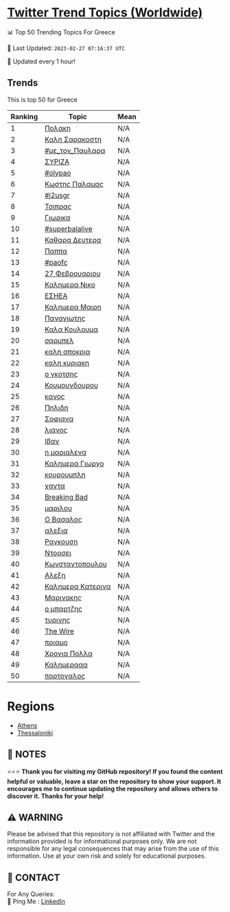 [Twitter Trend Topics (Worldwide)](https://github.com/ErcinDedeoglu/Twitter-Trend-Topics)
==========


📊 Top 50 Trending Topics For Greece

📆 Last Updated: `2023-02-27 07:16:37 UTC`

🔧 Updated every 1 hour!


## Trends

This is top 50 for Greece

| Ranking | Topic | Mean |
| ------- | ------------ | ------------ |
| 1 | [Πολακη](http://twitter.com/search?q=%ce%a0%ce%bf%ce%bb%ce%b1%ce%ba%ce%b7) | N/A |
| 2 | [Καλη Σαρακοστη](http://twitter.com/search?q=%ce%9a%ce%b1%ce%bb%ce%b7+%ce%a3%ce%b1%cf%81%ce%b1%ce%ba%ce%bf%cf%83%cf%84%ce%b7) | N/A |
| 3 | [#με_τον_Παυλαρα](http://twitter.com/search?q=%23%ce%bc%ce%b5_%cf%84%ce%bf%ce%bd_%ce%a0%ce%b1%cf%85%ce%bb%ce%b1%cf%81%ce%b1) | N/A |
| 4 | [ΣΥΡΙΖΑ](http://twitter.com/search?q=%ce%a3%ce%a5%ce%a1%ce%99%ce%96%ce%91) | N/A |
| 5 | [#olypao](http://twitter.com/search?q=%23olypao) | N/A |
| 6 | [Κωστης Παλαμας](http://twitter.com/search?q=%ce%9a%cf%89%cf%83%cf%84%ce%b7%cf%82+%ce%a0%ce%b1%ce%bb%ce%b1%ce%bc%ce%b1%cf%82) | N/A |
| 7 | [#j2usgr](http://twitter.com/search?q=%23j2usgr) | N/A |
| 8 | [Τσιπρας](http://twitter.com/search?q=%ce%a4%cf%83%ce%b9%cf%80%cf%81%ce%b1%cf%82) | N/A |
| 9 | [Γιωρικα](http://twitter.com/search?q=%ce%93%ce%b9%cf%89%cf%81%ce%b9%ce%ba%ce%b1) | N/A |
| 10 | [#superbalalive](http://twitter.com/search?q=%23superbalalive) | N/A |
| 11 | [Καθαρα Δευτερα](http://twitter.com/search?q=%ce%9a%ce%b1%ce%b8%ce%b1%cf%81%ce%b1+%ce%94%ce%b5%cf%85%cf%84%ce%b5%cf%81%ce%b1) | N/A |
| 12 | [Παππα](http://twitter.com/search?q=%ce%a0%ce%b1%cf%80%cf%80%ce%b1) | N/A |
| 13 | [#paofc](http://twitter.com/search?q=%23paofc) | N/A |
| 14 | [27 Φεβρουαριου](http://twitter.com/search?q=27+%ce%a6%ce%b5%ce%b2%cf%81%ce%bf%cf%85%ce%b1%cf%81%ce%b9%ce%bf%cf%85) | N/A |
| 15 | [Καλημερα Νικο](http://twitter.com/search?q=%ce%9a%ce%b1%ce%bb%ce%b7%ce%bc%ce%b5%cf%81%ce%b1+%ce%9d%ce%b9%ce%ba%ce%bf) | N/A |
| 16 | [ΕΣΗΕΑ](http://twitter.com/search?q=%ce%95%ce%a3%ce%97%ce%95%ce%91) | N/A |
| 17 | [Καλημερα Μαιρη](http://twitter.com/search?q=%ce%9a%ce%b1%ce%bb%ce%b7%ce%bc%ce%b5%cf%81%ce%b1+%ce%9c%ce%b1%ce%b9%cf%81%ce%b7) | N/A |
| 18 | [Παναγιωτης](http://twitter.com/search?q=%ce%a0%ce%b1%ce%bd%ce%b1%ce%b3%ce%b9%cf%89%cf%84%ce%b7%cf%82) | N/A |
| 19 | [Καλα Κουλουμα](http://twitter.com/search?q=%ce%9a%ce%b1%ce%bb%ce%b1+%ce%9a%ce%bf%cf%85%ce%bb%ce%bf%cf%85%ce%bc%ce%b1) | N/A |
| 20 | [σαρμπελ](http://twitter.com/search?q=%cf%83%ce%b1%cf%81%ce%bc%cf%80%ce%b5%ce%bb) | N/A |
| 21 | [καλη αποκρια](http://twitter.com/search?q=%ce%ba%ce%b1%ce%bb%ce%b7+%ce%b1%cf%80%ce%bf%ce%ba%cf%81%ce%b9%ce%b1) | N/A |
| 22 | [καλη κυριακη](http://twitter.com/search?q=%ce%ba%ce%b1%ce%bb%ce%b7+%ce%ba%cf%85%cf%81%ce%b9%ce%b1%ce%ba%ce%b7) | N/A |
| 23 | [ο γκοτσης](http://twitter.com/search?q=%ce%bf+%ce%b3%ce%ba%ce%bf%cf%84%cf%83%ce%b7%cf%82) | N/A |
| 24 | [Κουμουνδουρου](http://twitter.com/search?q=%ce%9a%ce%bf%cf%85%ce%bc%ce%bf%cf%85%ce%bd%ce%b4%ce%bf%cf%85%cf%81%ce%bf%cf%85) | N/A |
| 25 | [κανος](http://twitter.com/search?q=%ce%ba%ce%b1%ce%bd%ce%bf%cf%82) | N/A |
| 26 | [Πηλιδη](http://twitter.com/search?q=%ce%a0%ce%b7%ce%bb%ce%b9%ce%b4%ce%b7) | N/A |
| 27 | [Σοφιανα](http://twitter.com/search?q=%ce%a3%ce%bf%cf%86%ce%b9%ce%b1%ce%bd%ce%b1) | N/A |
| 28 | [λιανος](http://twitter.com/search?q=%ce%bb%ce%b9%ce%b1%ce%bd%ce%bf%cf%82) | N/A |
| 29 | [Ιβαν](http://twitter.com/search?q=%ce%99%ce%b2%ce%b1%ce%bd) | N/A |
| 30 | [η μαριαλενα](http://twitter.com/search?q=%ce%b7+%ce%bc%ce%b1%cf%81%ce%b9%ce%b1%ce%bb%ce%b5%ce%bd%ce%b1) | N/A |
| 31 | [Καλημερα Γιωργο](http://twitter.com/search?q=%ce%9a%ce%b1%ce%bb%ce%b7%ce%bc%ce%b5%cf%81%ce%b1+%ce%93%ce%b9%cf%89%cf%81%ce%b3%ce%bf) | N/A |
| 32 | [κουρουμπλη](http://twitter.com/search?q=%ce%ba%ce%bf%cf%85%cf%81%ce%bf%cf%85%ce%bc%cf%80%ce%bb%ce%b7) | N/A |
| 33 | [χαντα](http://twitter.com/search?q=%cf%87%ce%b1%ce%bd%cf%84%ce%b1) | N/A |
| 34 | [Breaking Bad](http://twitter.com/search?q=Breaking+Bad) | N/A |
| 35 | [μαριλου](http://twitter.com/search?q=%ce%bc%ce%b1%cf%81%ce%b9%ce%bb%ce%bf%cf%85) | N/A |
| 36 | [Ο Βασαλος](http://twitter.com/search?q=%ce%9f+%ce%92%ce%b1%cf%83%ce%b1%ce%bb%ce%bf%cf%82) | N/A |
| 37 | [αλεξια](http://twitter.com/search?q=%ce%b1%ce%bb%ce%b5%ce%be%ce%b9%ce%b1) | N/A |
| 38 | [Ραγκουση](http://twitter.com/search?q=%ce%a1%ce%b1%ce%b3%ce%ba%ce%bf%cf%85%cf%83%ce%b7) | N/A |
| 39 | [Ντορσει](http://twitter.com/search?q=%ce%9d%cf%84%ce%bf%cf%81%cf%83%ce%b5%ce%b9) | N/A |
| 40 | [Κωνσταντοπουλου](http://twitter.com/search?q=%ce%9a%cf%89%ce%bd%cf%83%cf%84%ce%b1%ce%bd%cf%84%ce%bf%cf%80%ce%bf%cf%85%ce%bb%ce%bf%cf%85) | N/A |
| 41 | [Αλεξη](http://twitter.com/search?q=%ce%91%ce%bb%ce%b5%ce%be%ce%b7) | N/A |
| 42 | [Καλημερα Κατερινα](http://twitter.com/search?q=%ce%9a%ce%b1%ce%bb%ce%b7%ce%bc%ce%b5%cf%81%ce%b1+%ce%9a%ce%b1%cf%84%ce%b5%cf%81%ce%b9%ce%bd%ce%b1) | N/A |
| 43 | [Μαρινακης](http://twitter.com/search?q=%ce%9c%ce%b1%cf%81%ce%b9%ce%bd%ce%b1%ce%ba%ce%b7%cf%82) | N/A |
| 44 | [ο μπαρτζης](http://twitter.com/search?q=%ce%bf+%ce%bc%cf%80%ce%b1%cf%81%cf%84%ce%b6%ce%b7%cf%82) | N/A |
| 45 | [τυρινης](http://twitter.com/search?q=%cf%84%cf%85%cf%81%ce%b9%ce%bd%ce%b7%cf%82) | N/A |
| 46 | [The Wire](http://twitter.com/search?q=The+Wire) | N/A |
| 47 | [πριαμο](http://twitter.com/search?q=%cf%80%cf%81%ce%b9%ce%b1%ce%bc%ce%bf) | N/A |
| 48 | [Χρονια Πολλα](http://twitter.com/search?q=%ce%a7%cf%81%ce%bf%ce%bd%ce%b9%ce%b1+%ce%a0%ce%bf%ce%bb%ce%bb%ce%b1) | N/A |
| 49 | [Καλημερααα](http://twitter.com/search?q=%ce%9a%ce%b1%ce%bb%ce%b7%ce%bc%ce%b5%cf%81%ce%b1%ce%b1%ce%b1) | N/A |
| 50 | [πορτογαλος](http://twitter.com/search?q=%cf%80%ce%bf%cf%81%cf%84%ce%bf%ce%b3%ce%b1%ce%bb%ce%bf%cf%82) | N/A |



# Regions

* [Athens](</Greece/Athens.md>)
* [Thessaloniki](</Greece/Thessaloniki.md>)



## 📝 NOTES

⭐⭐⭐ **Thank you for visiting my GitHub repository! If you found the content helpful or valuable, leave a star on the repository to show your support. It encourages me to continue updating the repository and allows others to discover it. Thanks for your help!**


## ⚠️ WARNING

Please be advised that this repository is not affiliated with Twitter and the information provided is for informational purposes only. We are not responsible for any legal consequences that may arise from the use of this information. Use at your own risk and solely for educational purposes.


## 📨 CONTACT

 For Any Queries:  
            🏓 Ping Me : [LinkedIn](https://www.linkedin.com/in/ercindedeoglu/)
